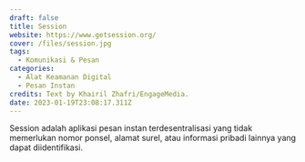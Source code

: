 ```yaml
---
draft: false
title: Session
website: https://www.getsession.org/
cover: /files/session.jpg
tags:
  - Komunikasi & Pesan
categories: 
  - Alat Keamanan Digital
  - Pesan Instan
credits: Text by Khairil Zhafri/EngageMedia.
date: 2023-01-19T23:08:17.311Z
---
```

Session adalah aplikasi pesan instan terdesentralisasi yang tidak memerlukan nomor ponsel, alamat surel, atau informasi pribadi lainnya yang dapat diidentifikasi.